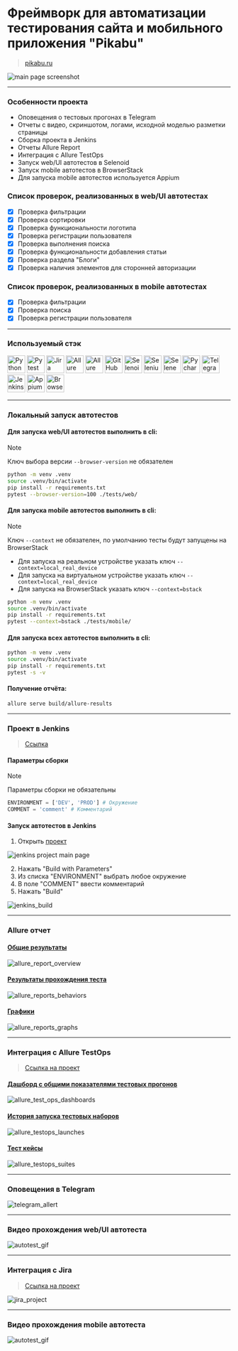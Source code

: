 # Фреймворк для автоматизации тестирования сайта и мобильного приложения "Pikabu"
> <a target="_blank" href="https://www.pikabu.ru/">pikabu.ru</a>

![main page screenshot](pictures/base_page_web.jpg)

----

### Особенности проекта

* Оповещения о тестовых прогонах в Telegram
* Отчеты с видео, скриншотом, логами, исходной моделью разметки страницы
* Сборка проекта в Jenkins
* Отчеты Allure Report
* Интеграция с Allure TestOps
* Запуск web/UI автотестов в Selenoid
* Запуск mobile автотестов в BrowserStack
* Для запуска mobile автотестов используется Appium

### Список проверок, реализованных в web/UI автотестах

- [x] Проверка фильтрации
- [x] Проверка сортировки
- [x] Проверка функциональности логотипа 
- [x] Проверка регистрации пользователя
- [x] Проверка выполнения поиска
- [x] Проверка функциональности добавления статьи
- [x] Проверка раздела "Блоги"
- [x] Проверка наличия элементов для сторонней авторизации

### Список проверок, реализованных в mobile автотестах

- [x] Проверка фильтрации
- [x] Проверка поиска 
- [x] Проверка регистрации пользователя

----

### Используемый стэк

<img title="Python" src="pictures/icons/python-original.svg" height="40" width="40"/> <img title="Pytest" src="pictures/icons/pytest-original.svg" height="40" width="40"/> <img title="Jira" src="pictures/icons/jira-original.svg" height="40" width="40"/> <img title="Allure Report" src="pictures/icons/Allure_Report.png" height="40" width="40"/> <img title="Allure TestOps" src="pictures/icons/AllureTestOps.png" height="40" width="40"/> <img title="GitHub" src="pictures/icons/github-original.svg" height="40" width="40"/> <img title="Selenoid" src="pictures/icons/selenoid.png" height="40" width="40"/> <img title="Selenium" src="pictures/icons/selenium-original.svg" height="40" width="40"/> <img title="Selene" src="pictures/icons/selene.png" height="40" width="40"/> <img title="Pycharm" src="pictures/icons/pycharm.png" height="40" width="40"/> <img title="Telegram" src="pictures/icons/tg.png" height="40" width="40"/> <img title="Jenkins" src="pictures/icons/jenkins-original.svg" height="40" width="40"/> <img title="Appium" src="pictures/icons/appium.svg" height="40" width="40"/> <img title="BrowserStack" src="pictures/icons/browserstack.svg" height="40" width="40"/>

----

### Локальный запуск автотестов

#### Для запуска web/UI автотестов выполнить в cli:
> [!NOTE]
> Ключ выбора версии `--browser-version` не обязателен
```bash
python -m venv .venv
source .venv/bin/activate
pip install -r requirements.txt
pytest --browser-version=100 ./tests/web/
```

#### Для запуска mobile автотестов выполнить в cli:
> [!NOTE]
> Ключ `--context` не обязателен, по умолчанию тесты будут запущены на BrowserStack
* Для запуска на реальном устройстве указать ключ `--context=local_real_device`
* Для запуска на виртуальном устройстве указать ключ `--context=local_real_device`
* Для запуска на BrowserStack указать ключ `--context=bstack`

```bash
python -m venv .venv
source .venv/bin/activate
pip install -r requirements.txt
pytest --context=bstack ./tests/mobile/
```

#### Для запуска всех автотестов выполнить в cli:

```bash
python -m venv .venv
source .venv/bin/activate
pip install -r requirements.txt
pytest -s -v
```

#### Получение отчёта:
```bash
allure serve build/allure-results
```

----

### Проект в Jenkins
> <a target="_blank" href="https://jenkins.autotests.cloud/job/jenkins_pikabu_tests/">Ссылка</a>

#### Параметры сборки
> [!NOTE]
> Параметры сборки не обязательны
```python
ENVIRONMENT = ['DEV', 'PROD'] # Окружение
COMMENT = 'comment' # Комментарий
```
#### Запуск автотестов в Jenkins
1. Открыть <a target="_blank" href="https://jenkins.autotests.cloud/job/jenkins_pikabu_tests/">проект</a>

![jenkins project main page](pictures/jenkins_project_main_page.png)

2. Нажать "Build with Parameters"
3. Из списка "ENVIRONMENT" выбрать любое окружение
4. В поле "COMMENT" ввести комментарий
5. Нажать "Build"

![jenkins_build](pictures/jenkins_build.png)

----

### Allure отчет
#### <a target="_blank" href="https://jenkins.autotests.cloud/job/jenkins_pikabu_tests/14/allure/">Общие результаты</a>
![allure_report_overview](pictures/allure_report_overview.png)

#### <a target="_blank" href="https://jenkins.autotests.cloud/job/jenkins_pikabu_tests/14/allure/#suites">Результаты прохождения теста</a>

![allure_reports_behaviors](pictures/allure_reports_suites.png)

#### <a target="_blank" href="https://jenkins.autotests.cloud/job/jenkins_pikabu_tests/14/allure/#graph">Графики</a>


![allure_reports_graphs](pictures/alluere_reports_graphs_2.png)

----

### Интеграция с Allure TestOps
> <a target="_blank" href="https://allure.autotests.cloud/launch/40223">Ссылка на проект</a>

#### <a target="_blank" href="https://allure.autotests.cloud/project/4298/dashboards">Дашборд с общими показателями тестовых прогонов</a>

![allure_test_ops_dashboards](pictures/allure_testops_dashboards.png)

#### <a target="_blank" href="https://allure.autotests.cloud/project/4298/launches">История запуска тестовых наборов</a>

![allure_testops_launches](pictures/allure_testops_launches.png)

#### <a target="_blank" href="https://allure.autotests.cloud/project/4298/test-cases?treeId=0">Тест кейсы</a>

![allure_testops_suites](pictures/allure_testops_suites.png)

----

### Оповещения в Telegram
![telegram_allert](pictures/telegram_allert.png)

----

### Видео прохождения web/UI автотеста
![autotest_gif](/pictures/autotest.gif)

----

### Интеграция с Jira
> <a target="_blank" href="https://jira.autotests.cloud/browse/HOMEWORK-1288">Ссылка на проект</a>

![jira_project](pictures/jira_project.png)

----
### Видео прохождения mobile автотеста
![autotest_gif](/pictures/test_mobile_video.gif)
